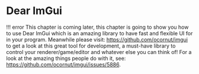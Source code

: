 # Dear ImGui

!!! error 
	This chapter is coming later, this chapter is going to show you how to use Dear ImGui which is an amazing library to have fast and flexible UI for in your program.
	Meanwhile please visit: <https://github.com/ocornut/imgui> to get a look at this great tool for development, a must-have library to control your renderer/game/editor and whatever else you can think of! For a look at the amazing things people do with it, see: <https://github.com/ocornut/imgui/issues/5886>.